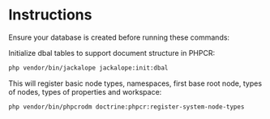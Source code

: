 Instructions
============

Ensure your database is created before running these commands:

Initialize dbal tables to support document structure in PHPCR:
```bash
php vendor/bin/jackalope jackalope:init:dbal
```

This will register basic node types, namespaces, first base root node,
types of nodes, types of properties and workspace:
```bash
php vendor/bin/phpcrodm doctrine:phpcr:register-system-node-types
```
